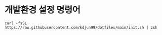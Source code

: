 # 개발환경 설정 명령어

```
curl -fsSL https://raw.githubusercontent.com/kdjun99/dotfiles/main/init.sh | zsh


```

